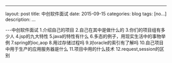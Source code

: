 ---
layout: post
title: 中创软件面试
date: 2015-09-15
categories: blog
tags: [no...]
description: ...

---中创软件面试
1.介绍自己的项目
2.自己在其中是做什么的
3.你们的项目组有多少人
4.jsp的九大特性
5.java的特性有什么
6.多态的例子，用现实生活中的事物举例
7.spring的ioc,aop
8.用过存储过程吗
9.对oracle的索引有了解吗
10.自己项目中用于生产的应用服务器是什么
11.项目中用的什么技术
12.request,session的区别
